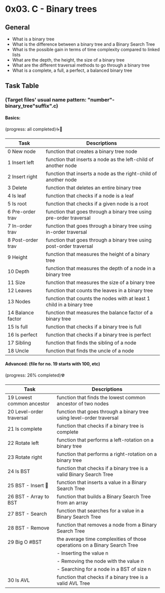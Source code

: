 # 0x03. C - Binary trees
## General
- What is a binary tree
- What is the difference between a binary tree and a Binary Search Tree
- What is the possible gain in terms of time complexity compared to linked lists
- What are the depth, the height, the size of a binary tree
- What are the different traversal methods to go through a binary tree
- What is a complete, a full, a perfect, a balanced binary tree

## Task Table
### (Target files' usual name pattern: "number"-binary_tree"suffix".c)
#### Basics:
(progress: all completed):coffee::cowboy_hat_face:

| Task              | Descriptions                                                              |
|-------------------|---------------------------------------------------------------------------|
| 0 New node        | function that creates a binary tree node					|
| 1 Insert left     | function that inserts a node as the left-child of another node		|
| 2 Insert right    | function that inserts a node as the right-child of another node		|
| 3 Delete          | function that deletes an entire binary tree				|
| 4 Is leaf         | function that checks if a node is a leaf					|
| 5 Is root         | function that checks if a given node is a root				|
| 6 Pre-order trav  | function that goes through a binary tree using pre-order traversal	|
| 7 In-order trav   | function that goes through a binary tree using in-order traversal		|
| 8 Post-order trav | function that goes through a binary tree using post-order traversal	|
| 9 Height          | function that measures the height of a binary tree	    		|
| 10 Depth          | function that measures the depth of a node in a binary tree		|
| 11 Size           | function that measures the size of a binary tree	      			|
| 12 Leaves         | function that counts the leaves in a binary tree				|
| 13 Nodes          | function that counts the nodes with at least 1 child in a binary tree	|
| 14 Balance factor | function that measures the balance factor of a binary tree          	|
| 15 Is full        | function that checks if a binary tree is full   	    			|
| 16 Is perfect     | function that checks if a binary tree is perfect				|
| 17 Sibling        | function that finds the sibling of a node					|
| 18 Uncle          | function that finds the uncle of a node					|

#### Advanced: (file for no. 19 starts with 100, etc)
(progress: 26% completed):radioactive:

| Task			      | Descriptions									|
|-----------------------------|---------------------------------------------------------------------------------|
| 19 Lowest common ancestor   | function that finds the lowest common ancestor of two nodes			|
| 20 Level-order traversal    | function that goes through a binary tree using level-order traversal		|
| 21 Is complete       	      | function that checks if a binary tree is complete      	   			|
| 22 Rotate left              | function that performs a left-rotation on a binary tree				|
| 23 Rotate right	      | function that performs a right-rotation on a binary tree			|
| 24 Is BST 		      | function that checks if a binary tree is a valid Binary Search Tree		|
| 25 BST - Insert :thinking:       | function that inserts a value in a Binary Search Tree				|
| 26 BST - Array to BST       | function that builds a Binary Search Tree from an array	   	  		|
| 27 BST - Search             | function that searches for a value in a Binary Search Tree			|
| 28 BST - Remove	      | function that removes a node from a Binary Search Tree				|
| 29 Big O #BST		      | the average time complexities of those operations on a Binary Search Tree	|
|     	     		      | - Inserting the value n  	             	       	       	     	        |
|			      | - Removing the node with the value n				     		|
|			      | - Searching for a node in a BST of size n		         		|
| 30 Is AVL 		      | function that checks if a binary tree is a valid AVL Tree   			|